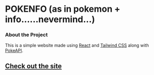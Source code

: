 # POKENFO (as in pokemon + info......nevermind...)


### About the Project
This is a simple website made using [React](https://reactjs.org/) and [Tailwind CSS](https://tailwindcss.com/) along with [PokeAPI](https://pokeapi.co/).

## [Check out the site](https://pokenfo.netlify.app/)
